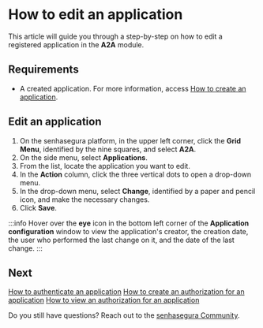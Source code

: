 # How to edit an application

This article will guide you through a step-by-step on how to edit a registered application in the **A2A** module.

## Requirements

* A created application. For more information, access [How to create an application](/v3-32/docs/a2a-how-to-create-an-application).

## Edit an application

1. On the senhasegura platform, in the upper left corner, click the **Grid Menu**, identified by the nine squares, and select **A2A**.
2. On the side menu, select **Applications**.
3. From the list, locate the application you want to edit.
4. In the **Action** column, click the three vertical dots to open a drop-down menu.
5. In the drop-down menu, select **Change**, identified by a paper and pencil icon, and make the necessary changes.
6. Click **Save**.

 :::info
Hover over the **eye** icon in the bottom left corner of the **Application configuration** window to view the application's creator, the creation date, the user who performed the last change on it, and the date of the last change.
:::


## Next 

[How to authenticate an application](/v3-32/docs/a2a-how-to-authenticate-an-application)
[How to create an authorization for an application](/v3-32/docs/a2a-how-to-create-an-authorization-for-an-application)
[How to view an authorization for an application](/v3-32/docs/a2a-how-to-view-an-authorization-for-an-application)



Do you still have questions? Reach out to the [senhasegura Community](https://community.senhasegura.io/).
